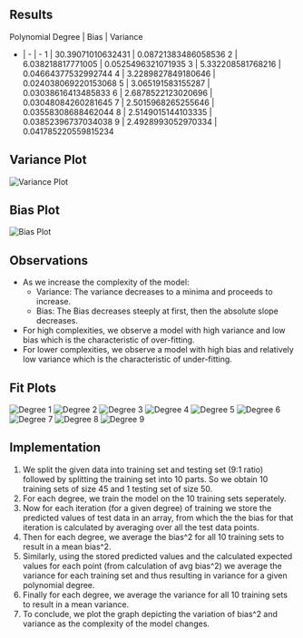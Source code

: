## Results
Polynomial Degree | Bias | Variance
 - | - | -
1  |  30.39071010632431  |  0.08721383486058536
2  |  6.038218817771005  |  0.0525496321071935
3  |  5.332208581768216  |  0.04664377532992744
4  |  3.2289827849180646  |  0.024038069220153068
5  |  3.065191583155287  |  0.03038616413485833
6  |  2.6878522123020696  |  0.03048084260281645
7  |  2.5015968265255646  |  0.03558308688462044
8  |  2.5149015144103335  |  0.03852396737034038
9  |  2.4928993052970334  |  0.041785220559815234


## Variance Plot
![Variance Plot](./variance.png "Variance Plot")
## Bias Plot
![Bias Plot](./bias.png "Bias Plot")

## Observations
* As we increase the complexity of the model:
    - Variance: The variance decreases to a minima and proceeds to increase.
    - Bias: The Bias decreases steeply at first, then the absolute slope decreases.
* For high complexities, we observe a model with high variance and low bias which is the characteristic of over-fitting.
* For lower complexities, we observe a model with high bias and relatively low variance which is the characteristic of under-fitting. 

## Fit Plots
![](./deg_1.png "Degree 1")
![](./deg_2.png "Degree 2")
![](./deg_3.png "Degree 3")
![](./deg_4.png "Degree 4")
![](./deg_5.png "Degree 5")
![](./deg_6.png "Degree 6")
![](./deg_7.png "Degree 7")
![](./deg_8.png "Degree 8")
![](./deg_9.png "Degree 9")

## Implementation
1. We split the given data into training set and testing set (9:1 ratio) followed by splitting the training set into 10 parts. So we obtain 10 training sets of size 45 and 1 testing set of size 50. 
2. For each degree, we train the model on the 10 training sets seperately.
3. Now for each iteration (for a given degree) of training we store the predicted values of test data in an array, from which the the bias for that iteration is calculated by averaging over all the test data points.
4. Then for each degree, we average the bias^2 for all 10 training sets to result in a mean bias^2.
5. Similarly, using the stored predicted values and the calculated expected values for each point (from calculation of avg bias^2) we average the variance for each training set and thus resulting in variance for a given polynomial degree.
6. Finally for each degree, we average the variance for all 10 training sets to result in a mean variance.
7. To conclude, we plot the graph depicting the variation of bias^2 and variance as the complexity of the model changes.